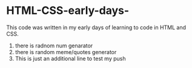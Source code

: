 # HTML-CSS-early-days-
This code was written in my early days of learning to code in HTML and CSS. 

1) there is radnom num genarator
2) there is random meme/quotes generator
3) This is just an additional line to test my push

